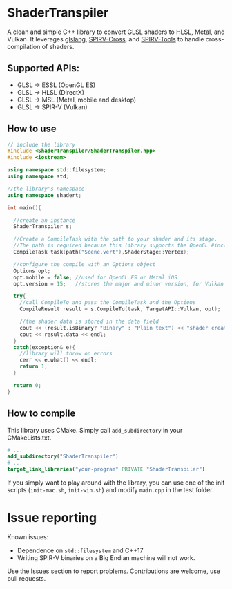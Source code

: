 # ShaderTranspiler
A clean and simple C++ library to convert GLSL shaders to HLSL, Metal, and Vulkan. It leverages [glslang](https://github.com/KhronosGroup/glslang), 
[SPIRV-Cross](https://github.com/KhronosGroup/SPIRV-Cross), and [SPIRV-Tools](https://github.com/KhronosGroup/SPIRV-Tools) to handle cross-compilation of shaders. 

## Supported APIs:
- GLSL -> ESSL (OpenGL ES) 
- GLSL -> HLSL (DirectX)
- GLSL -> MSL (Metal, mobile and desktop)
- GLSL -> SPIR-V (Vulkan)


## How to use
```cpp
// include the library
#include <ShaderTranspiler/ShaderTranspiler.hpp>
#include <iostream>

using namespace std::filesystem;
using namespace std;

//the library's namespace
using namespace shadert;

int main(){

  //create an instance
  ShaderTranspiler s;

  //Create a CompileTask with the path to your shader and its stage.
  //The path is required because this library supports the OpenGL #include extension
  CompileTask task(path("Scene.vert"),ShaderStage::Vertex);

  //configure the compile with an Options object
  Options opt;
  opt.mobile = false; //used for OpenGL ES or Metal iOS
  opt.version = 15;   //stores the major and minor version, for Vulkan 1.5 use 15

  try{
    //call CompileTo and pass the CompileTask and the Options
    CompileResult result = s.CompileTo(task, TargetAPI::Vulkan, opt);

    //the shader data is stored in the data field
    cout << (result.isBinary? "Binary" : "Plain text") << "shader created, source = " << endl;
    cout << result.data << endl;
  }
  catch(exception& e){
    //library will throw on errors
    cerr << e.what() << endl;
    return 1;
  }

  return 0;
}
```

## How to compile
This library uses CMake. Simply call `add_subdirectory` in your CMakeLists.txt.
```cmake
# ...
add_subdirectory("ShaderTranspiler")
# ...
target_link_libraries("your-program" PRIVATE "ShaderTranspiler")
```
If you simply want to play around with the library, you can use one of the init scripts (`init-mac.sh`, `init-win.sh`) and modify `main.cpp` in the test folder.

# Issue reporting
Known issues:
- Dependence on `std::filesystem` and C++17
- Writing SPIR-V binaries on a Big Endian machine will not work.

Use the Issues section to report problems. Contributions are welcome, use pull requests. 
